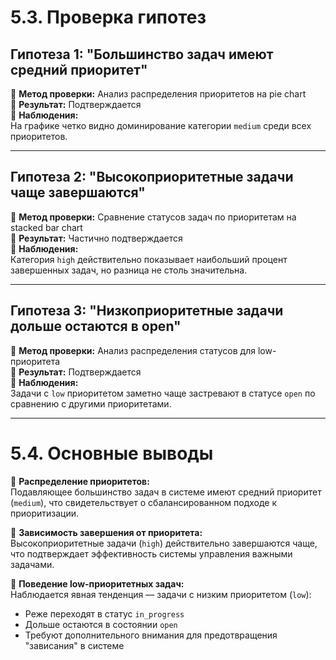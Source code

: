 # 5.3. Проверка гипотез

## Гипотеза 1: "Большинство задач имеют средний приоритет"

🔹 **Метод проверки:** Анализ распределения приоритетов на pie chart  
🔹 **Результат:** Подтверждается  
🔹 **Наблюдения:**  
На графике четко видно доминирование категории `medium` среди всех приоритетов.

---

## Гипотеза 2: "Высокоприоритетные задачи чаще завершаются"

🔹 **Метод проверки:** Сравнение статусов задач по приоритетам на stacked bar chart  
🔹 **Результат:** Частично подтверждается  
🔹 **Наблюдения:**  
Категория `high` действительно показывает наибольший процент завершенных задач, но разница не столь значительна.

---

## Гипотеза 3: "Низкоприоритетные задачи дольше остаются в open"

🔹 **Метод проверки:** Анализ распределения статусов для low-приоритета  
🔹 **Результат:** Подтверждается  
🔹 **Наблюдения:**  
Задачи с `low` приоритетом заметно чаще застревают в статусе `open` по сравнению с другими приоритетами.

---

# 5.4. Основные выводы

🔹 **Распределение приоритетов:**  
Подавляющее большинство задач в системе имеют средний приоритет (`medium`), что свидетельствует о сбалансированном подходе к приоритизации.

🔹 **Зависимость завершения от приоритета:**  
Высокоприоритетные задачи (`high`) действительно завершаются чаще, что подтверждает эффективность системы управления важными задачами.

🔹 **Поведение low-приоритетных задач:**  
Наблюдается явная тенденция — задачи с низким приоритетом (`low`):  
- Реже переходят в статус `in_progress`  
- Дольше остаются в состоянии `open`  
- Требуют дополнительного внимания для предотвращения "зависания" в системе